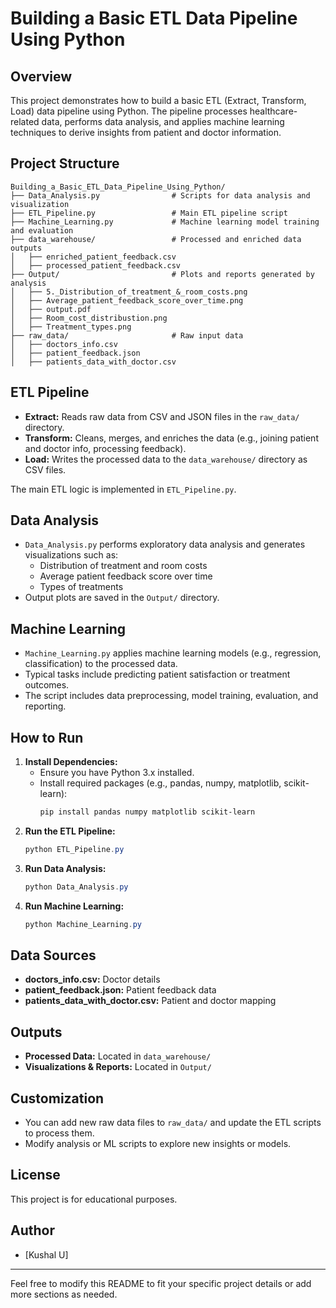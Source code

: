 # Building a Basic ETL Data Pipeline Using Python

## Overview
This project demonstrates how to build a basic ETL (Extract, Transform, Load) data pipeline using Python. The pipeline processes healthcare-related data, performs data analysis, and applies machine learning techniques to derive insights from patient and doctor information.

## Project Structure
```
Building_a_Basic_ETL_Data_Pipeline_Using_Python/
├── Data_Analysis.py                # Scripts for data analysis and visualization
├── ETL_Pipeline.py                 # Main ETL pipeline script
├── Machine_Learning.py             # Machine learning model training and evaluation
├── data_warehouse/                 # Processed and enriched data outputs
│   ├── enriched_patient_feedback.csv
│   ├── processed_patient_feedback.csv
├── Output/                         # Plots and reports generated by analysis
│   ├── 5._Distribution_of_treatment_&_room_costs.png
│   ├── Average_patient_feedback_score_over_time.png
│   ├── output.pdf
│   ├── Room_cost_distribustion.png
│   ├── Treatment_types.png
├── raw_data/                       # Raw input data
│   ├── doctors_info.csv
│   ├── patient_feedback.json
│   ├── patients_data_with_doctor.csv
```

## ETL Pipeline
- **Extract:** Reads raw data from CSV and JSON files in the `raw_data/` directory.
- **Transform:** Cleans, merges, and enriches the data (e.g., joining patient and doctor info, processing feedback).
- **Load:** Writes the processed data to the `data_warehouse/` directory as CSV files.

The main ETL logic is implemented in `ETL_Pipeline.py`.

## Data Analysis
- `Data_Analysis.py` performs exploratory data analysis and generates visualizations such as:
  - Distribution of treatment and room costs
  - Average patient feedback score over time
  - Types of treatments
- Output plots are saved in the `Output/` directory.

## Machine Learning
- `Machine_Learning.py` applies machine learning models (e.g., regression, classification) to the processed data.
- Typical tasks include predicting patient satisfaction or treatment outcomes.
- The script includes data preprocessing, model training, evaluation, and reporting.

## How to Run
1. **Install Dependencies:**
   - Ensure you have Python 3.x installed.
   - Install required packages (e.g., pandas, numpy, matplotlib, scikit-learn):
     ```powershell
     pip install pandas numpy matplotlib scikit-learn
     ```
2. **Run the ETL Pipeline:**
   ```powershell
   python ETL_Pipeline.py
   ```
3. **Run Data Analysis:**
   ```powershell
   python Data_Analysis.py
   ```
4. **Run Machine Learning:**
   ```powershell
   python Machine_Learning.py
   ```

## Data Sources
- **doctors_info.csv:** Doctor details
- **patient_feedback.json:** Patient feedback data
- **patients_data_with_doctor.csv:** Patient and doctor mapping

## Outputs
- **Processed Data:** Located in `data_warehouse/`
- **Visualizations & Reports:** Located in `Output/`

## Customization
- You can add new raw data files to `raw_data/` and update the ETL scripts to process them.
- Modify analysis or ML scripts to explore new insights or models.

## License
This project is for educational purposes.

## Author
- [Kushal U]

---
Feel free to modify this README to fit your specific project details or add more sections as needed.
